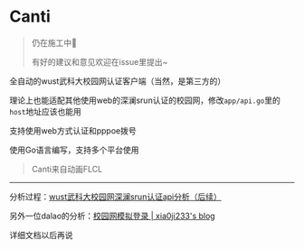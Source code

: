 # Canti

> 仍在施工中🚧
> 
> 有好的建议和意见欢迎在issue里提出~

全自动的wust武科大校园网认证客户端（当然，是第三方的）

理论上也能适配其他使用web的深澜srun认证的校园网，修改`app/api.go`里的`host`地址应该也能用

支持使用web方式认证和pppoe拨号

使用Go语言编写，支持多个平台使用

> Canti来自动画FLCL

---

分析过程：[wust武科大校园网深澜srun认证api分析（后续）](https://huhu.ciduid.top/2022/1113/srun-login-analyze/)

另外一位dalao的分析：[校园网模拟登录 | xia0ji233's blog](https://xia0ji233.pro/2021/12/08/%E6%A0%A1%E5%9B%AD%E7%BD%91%E6%A8%A1%E6%8B%9F%E7%99%BB%E5%BD%95/)

详细文档以后再说